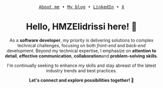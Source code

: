 <p align="center">
  <samp>
    <a href="https://hmzelidrissi.me/about">About me</a> •
    <a href="https://hmzelidrissi.me/">My blog</a> •
    <a href="https://www.linkedin.com/in/hmzelidrissi">LinkedIn</a> •
    <a href="https://x.com/HMZElidrissi">X</a>
  </samp>
</p>
<h1 align="center">Hello, HMZElidrissi here! 👋</h1>
<p align="center">
As a <strong>software developer</strong>, my priority is delivering solutions to complex technical challenges, focusing on both <em>front-end</em> and <em>back-end</em> development. Beyond my technical expertise, I emphasize on <strong>attention to detail</strong>, <strong>effective communication</strong>, <strong>collaboration</strong>and <strong>problem-solving skills</strong>.
</p>
<p align="center">
I'm continually seeking to enhance my skills and stay abreast of the latest industry trends and best practices.
</p>
<p align="center">
<strong>
Let's connect and explore possibilities together! 🤝
<strong>
</p>
